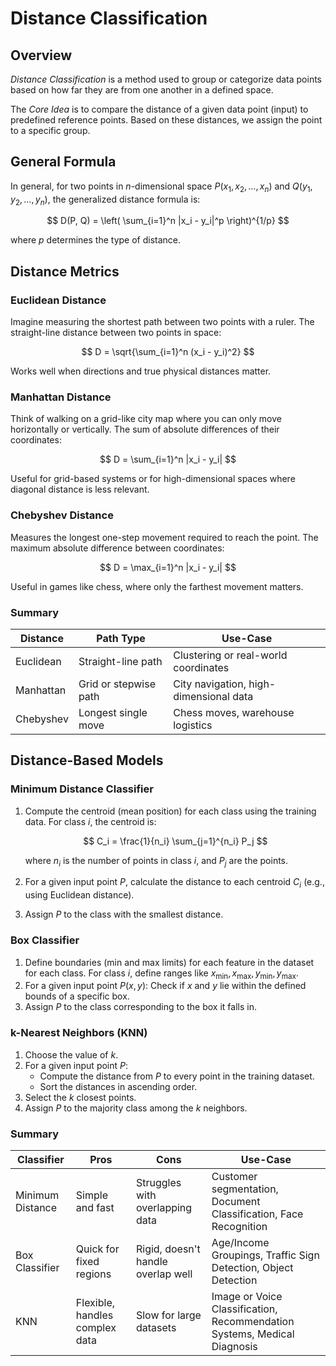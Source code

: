# Distance Classification

## Overview

_Distance Classification_ is a method used to group or categorize data points based on how far they are from one another in a defined space.

The _Core Idea_ is to compare the distance of a given data point (input) to predefined reference points. Based on these distances, we assign the point to a specific group.

## General Formula

In general, for two points in $n$-dimensional space $P(x_1, x_2, \dots, x_n)$ and $Q(y_1, y_2, \dots, y_n)$, the generalized distance formula is:

$$
D(P, Q) = \left( \sum_{i=1}^n |x_i - y_i|^p \right)^{1/p}
$$

where $p$ determines the type of distance.

## Distance Metrics

### Euclidean Distance

Imagine measuring the shortest path between two points with a ruler. The straight-line distance between two points in space:

$$
D = \sqrt{\sum_{i=1}^n (x_i - y_i)^2}
$$

Works well when directions and true physical distances matter.

### Manhattan Distance

Think of walking on a grid-like city map where you can only move horizontally or vertically. The sum of absolute differences of their coordinates:

$$
D = \sum_{i=1}^n |x_i - y_i|
$$

Useful for grid-based systems or for high-dimensional spaces where diagonal distance is less relevant.

### Chebyshev Distance

Measures the longest one-step movement required to reach the point. The maximum absolute difference between coordinates:

$$
D = \max_{i=1}^n |x_i - y_i|
$$

Useful in games like chess, where only the farthest movement matters.

### Summary

| **Distance** | **Path Type** | **Use-Case** |
| - | - | - |
| Euclidean | Straight-line path | Clustering or real-world coordinates |
| Manhattan | Grid or stepwise path | City navigation, high-dimensional data|
| Chebyshev | Longest single move | Chess moves, warehouse logistics |

## Distance-Based Models

### Minimum Distance Classifier

1. Compute the centroid (mean position) for each class using the training data. For class $i$, the centroid is:

    $$
    C_i = \frac{1}{n_i} \sum_{j=1}^{n_i} P_j
    $$

    where $n_i$ is the number of points in class $i$, and $P_j$ are the points.

2. For a given input point $P$, calculate the distance to each centroid $C_i$ (e.g., using Euclidean distance).
3. Assign $P$ to the class with the smallest distance.

### Box Classifier

1. Define boundaries (min and max limits) for each feature in the dataset for each class. For class $i$, define ranges like $x_{\text{min}}, x_{\text{max}}, y_{\text{min}}, y_{\text{max}}$.
2. For a given input point $P(x, y)$: Check if $x$ and $y$ lie within the defined bounds of a specific box.
3. Assign $P$ to the class corresponding to the box it falls in.

### k-Nearest Neighbors (KNN)

1. Choose the value of $k$.
2. For a given input point $P$:
   - Compute the distance from $P$ to every point in the training dataset.
   - Sort the distances in ascending order.
3. Select the $k$ closest points.
4. Assign $P$ to the majority class among the $k$ neighbors.

### Summary

| **Classifier** | **Pros** | **Cons** | **Use-Case** |
| - | - | - | - |
| Minimum Distance | Simple and fast | Struggles with overlapping data | Customer segmentation,  Document Classification, Face Recognition |
| Box Classifier | Quick for fixed regions | Rigid, doesn't handle overlap well | Age/Income Groupings, Traffic Sign Detection, Object Detection |
| KNN | Flexible, handles complex data | Slow for large datasets | Image or Voice Classification, Recommendation Systems, Medical Diagnosis |
